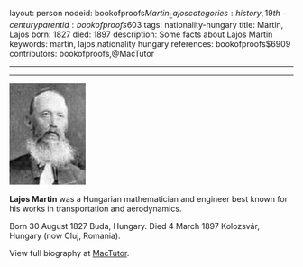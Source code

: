 layout: person
nodeid: bookofproofs$Martin_Lajos
categories: history,19th-century
parentid: bookofproofs$603
tags: nationality-hungary
title: Martin, Lajos
born: 1827
died: 1897
description: Some facts about Lajos Martin
keywords: martin, lajos,nationality hungary
references: bookofproofs$6909
contributors: bookofproofs,@MacTutor

---


---

![Martin_Lajos.jpg](https://github.com/bookofproofs/bookofproofs.github.io/blob/main/_sources/_assets/images/portraits/Martin_Lajos.jpg?raw=true)

**Lajos Martin**  was a Hungarian mathematician and engineer best known for his works in transportation and aerodynamics.

Born 30 August 1827 Buda, Hungary. Died 4 March 1897 Kolozsvár, Hungary (now Cluj, Romania).


View full biography at [MacTutor](https://mathshistory.st-andrews.ac.uk/Biographies/Martin_Lajos/).